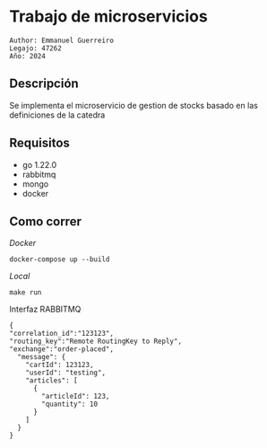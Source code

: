 # Trabajo de microservicios

```
Author: Emmanuel Guerreiro
Legajo: 47262
Año: 2024
```

## Descripción

Se implementa el microservicio de gestion de stocks basado en las definiciones de la catedra

## Requisitos

- go 1.22.0
- rabbitmq
- mongo
- docker

## Como correr

_Docker_

```
docker-compose up --build
```

_Local_

```
make run
```

Interfaz RABBITMQ

```
{
"correlation_id":"123123",
"routing_key":"Remote RoutingKey to Reply",
"exchange":"order-placed",
  "message": {
    "cartId": 123123,
    "userId": "testing",
    "articles": [
      {
        "articleId": 123,
        "quantity": 10
      }
    ]
  }
}
```
